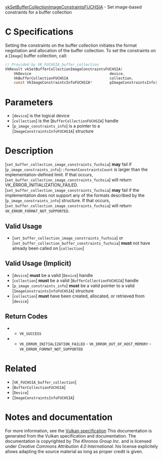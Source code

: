 [vkSetBufferCollectionImageConstraintsFUCHSIA](https://www.khronos.org/registry/vulkan/specs/1.3-extensions/man/html/vkSetBufferCollectionImageConstraintsFUCHSIA.html) - Set image-based constraints for a buffer collection

# C Specifications
Setting the constraints on the buffer collection initiates the format
negotiation and allocation of the buffer collection.
To set the constraints on a [`Image`] buffer collection, call:
```c
// Provided by VK_FUCHSIA_buffer_collection
VkResult vkSetBufferCollectionImageConstraintsFUCHSIA(
    VkDevice                                    device,
    VkBufferCollectionFUCHSIA                   collection,
    const VkImageConstraintsInfoFUCHSIA*        pImageConstraintsInfo);
```

# Parameters
- [`device`] is the logical device
- [`collection`] is the [`BufferCollectionFUCHSIA`] handle
- [`p_image_constraints_info`] is a pointer to a [`ImageConstraintsInfoFUCHSIA`] structure

# Description
[`set_buffer_collection_image_constraints_fuchsia`] **may**  fail if
[`p_image_constraints_info`]`::formatConstraintsCount` is larger than the
implementation-defined limit.
If that occurs, [`set_buffer_collection_image_constraints_fuchsia`] will
return VK_ERROR_INITIALIZATION_FAILED.[`set_buffer_collection_image_constraints_fuchsia`] **may**  fail if the
implementation does not support any of the formats described by the
[`p_image_constraints_info`] structure.
If that occurs, [`set_buffer_collection_image_constraints_fuchsia`] will
return `VK_ERROR_FORMAT_NOT_SUPPORTED`.
## Valid Usage
-  [`set_buffer_collection_image_constraints_fuchsia`] or [`set_buffer_collection_buffer_constraints_fuchsia`] **must**  not have already been called on [`collection`]

## Valid Usage (Implicit)
-  [`device`] **must**  be a valid [`Device`] handle
-  [`collection`] **must**  be a valid [`BufferCollectionFUCHSIA`] handle
-  [`p_image_constraints_info`] **must**  be a valid pointer to a valid [`ImageConstraintsInfoFUCHSIA`] structure
-  [`collection`] **must**  have been created, allocated, or retrieved from [`device`]

## Return Codes
*   - `VK_SUCCESS` 
*   - `VK_ERROR_INITIALIZATION_FAILED`  - `VK_ERROR_OUT_OF_HOST_MEMORY`  - `VK_ERROR_FORMAT_NOT_SUPPORTED`

# Related
- [`VK_FUCHSIA_buffer_collection`]
- [`BufferCollectionFUCHSIA`]
- [`Device`]
- [`ImageConstraintsInfoFUCHSIA`]

# Notes and documentation
For more information, see the [Vulkan specification](https://www.khronos.org/registry/vulkan/specs/1.3-extensions/html/vkspec.html)
This documentation is generated from the Vulkan specification and documentation.
The documentation is copyrighted by *The Khronos Group Inc.* and is licensed under *Creative Commons Attribution 4.0 International*.
his license explicitely allows adapting the source material as long as proper credit is given.
        